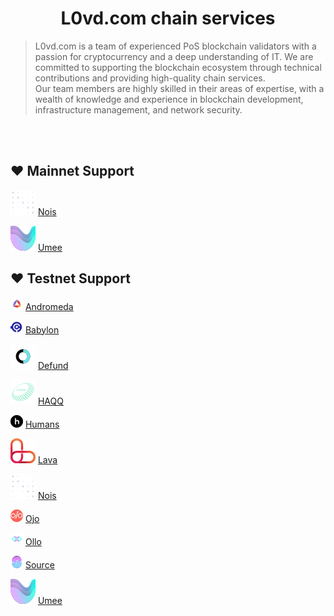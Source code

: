 <h1 align="center">L0vd.com chain services</h1>

> L0vd.com is a team of experienced PoS blockchain validators with a passion for cryptocurrency and a deep understanding of IT. We are committed to supporting the blockchain ecosystem through technical contributions and providing high-quality chain services. </br>
> Our team members are highly skilled in their areas of expertise, with a wealth of knowledge and experience in blockchain development, infrastructure management, and network security.

<br/><br/>

## :heart: Mainnet Support

<img src="https://raw.githubusercontent.com/L0vd/image-content/main/gitbook-logos/nois.svg" data-size="line"> [Nois](mainnet/nois/)

<img src="https://raw.githubusercontent.com/L0vd/image-content/main/gitbook-logos/umee.svg" data-size="line"> [Umee](mainnet/umee/)


## :heart: Testnet Support

<img src="https://raw.githubusercontent.com/L0vd/image-content/main/gitbook-logos/andromeda.png" data-size="line"> [Andromeda](testnet/andromeda/)

<img src="https://raw.githubusercontent.com/ShKmTr/test2/main/babylon.png" alt="" data-size="line"> [Babylon](testnet/babylon/)

<img src="https://raw.githubusercontent.com/L0vd/image-content/main/gitbook-logos/defund.svg" data-size="line"> [Defund](testnet/defund/)

<img src="https://raw.githubusercontent.com/L0vd/image-content/main/gitbook-logos/haqq.svg" data-size="line"> [HAQQ](testnet/haqq/)

<img src="https://raw.githubusercontent.com/L0vd/image-content/main/gitbook-logos/humans.png" data-size="line"> [Humans](testnet/humans/)

<img src="https://raw.githubusercontent.com/L0vd/image-content/main/gitbook-logos/lava.svg" data-size="line"> [Lava](testnet/lava/)

<img src="https://raw.githubusercontent.com/L0vd/image-content/main/gitbook-logos/nois.svg" data-size="line"> [Nois](testnet/nois/)

<img src="https://raw.githubusercontent.com/L0vd/image-content/main/gitbook-logos/ojo.png" data-size="line"> [Ojo](testnet/ojo/)

<img src="https://raw.githubusercontent.com/L0vd/image-content/main/gitbook-logos/ollo.png" data-size="line"> [Ollo](testnet/ollo/)

<img src="https://raw.githubusercontent.com/L0vd/image-content/main/gitbook-logos/source.png" width="20" data-size="line"> [Source](testnet/source/)

<img src="https://raw.githubusercontent.com/L0vd/image-content/main/gitbook-logos/umee.svg" data-size="line"> [Umee](testnet/umee/)
